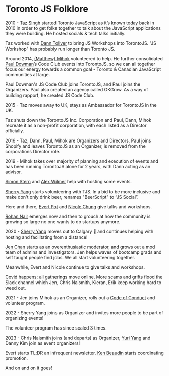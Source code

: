 # Toronto JS Folklore

2010 - [Taz Singh](https://twitter.com/tazsingh) started Toronto JavaScript as it’s known today back in 2010 in order to get folks together to talk about the JavaScript applications they were building. He hosted socials & tech talks initially.

Taz worked with [Dann Toliver](https://danntoliver.com/) to bring JS Workshops into TorontoJS. "JS Workshop" has probably run longer than Toronto JS.

Around 2014, [(Matthew) Mihok](https://twitter.com/matthewmihok) volunteered to help. 
He further consolidated [Paul Dowman](https://www.pauldowman.com/)’s Code Club events into TorontoJS, so we can all together focus our energy towards a common goal - Toronto & Canadian JavaScript communities at large.

Paul Dowman's JS Code Club joins TorontoJS, and Paul joins the Organizers. Paul also created an agency called OKGrow. As a way of building rapport, he created JS Code Club. 

2015 - Taz moves away to UK, stays as Ambassador for TorontoJS in the UK.

Taz shuts down the TorontoJS Inc. Corporation and Paul, Dann, Mihok recreate it as a non-profit corporation, with each listed as a Director officially.

2016 - Taz, Dann, Paul, Mihok are Organizers and Directors.
Paul joins Shopify and leaves TorontoJS as an Organizer, is removed from the corporations Director role. 

2019 - Mihok takes over majority of planning and execution of events and has been running TorontoJS alone for 2 years, with Dann acting as an advisor. 

[Simon Stern](https://www.linkedin.com/in/simon-stern-2a04538b) and [Alex Wilmer](https://www.linkedin.com/in/alex-wilmer/) help with hosting some events. 

[Sherry Yang](https://5hel2l2y.github.io/) starts volunteering  with TJS. In a bid to be more inclusive and make don't only drink beer, renames "BeerScript" to “JS Social”. 

Here and there, [Evert Pot](https://evertpot.com/) and [Nicole Chung](https://www.linkedin.com/in/nicole-chung-6b06b33/) give talks and workshops. 

[Rohan Nair](https://www.linkedin.com/in/rohannair10/) emerges now and then to grouch at how the community is growing so large no one wants to do startups anymore.

2020 - [Sherry Yang](https://5hel2l2y.github.io/) moves out to Calgary 🥲 and continues helping with hosting and facilitating from a distance!

[Jen Chan](https://jenchan.biz/) starts as an overenthusiastic moderator, and grows out a mod team of admins and investigators. Jen helps waves of bootcamp grads and self taught people find jobs. We all start volunteering together. 

Meanwhile, Evert and Nicole continue to give talks and workshops.

Covid happens; all gatherings move online. More scams and grifts flood the Slack channel which Jen, Chris Naismith, Kieran, Erik keep working hard to weed out.

2021 - Jen joins Mihok as an Organizer, rolls out a [Code of Conduct](https://torontojs.com/p/code_of_conduct) and volunteer program. 

2022 - Sherry Yang joins as Organizer and invites more people to be part of organizing events!

The volunteer program has since scaled 3 times. 

2023 - Chris Naismith joins (and departs) as Organizer, [Yuri Yang]() and Danny Kim join as event organizers! 

Evert starts TL;DR an infrequent newsletter. [Ken Beaudin]() starts coordinating promotion. 

And on and on it goes!